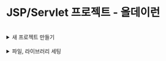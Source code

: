 # JSP/Servlet 프로젝트 - 올데이런
<br>
<details>
<summary>새 프로젝트 만들기</summary>
<div markdown="1">

- New dynamic web project
  - project name: AllDayRun
  - context root: alldayrun
  - web.xml 체크
  
</div>
</details>

<br>

<details>
<summary>파일, 라이브러리 세팅</summary>
<div markdown="1">

#### 라이브러리
- ojdbc.jar
- myutil.jar
- lombok.jar
- json-simple.jar
- jstl.jar
- cos.jar

#### 패키지, 서블릿
- com.test.run(메인 패키지)
  - Index.java
  - Template.java
- com.test.run.course
  - CourseSearch.java (코스 검색 메인페이지)

#### JSP

- WEB-INF/views
  - index.jsp
  - template.jsp
- views/inc
  - asset.jsp (css 링크 등 여기에 작성)
  - header.jsp (상단 메뉴 조각페이지)
- views/course
  - coursesearch.jsp

#### 공통 리소스

- 프로젝트 루트(AllDayRun)/sqlScript 폴더
  - script.sql
- WEB-INF/views/inc(조각페이지)
  - asset.jsp
  - header.jsp
- webapp/asset/css
  - main.css
- webapp/asset/js
  - main.js
- webapp/asset/images
- webapp/asset/pic
  - 프로필 사진...
- webapp/asset/place
  - 첨부파일 저장용도


</div>
</details>